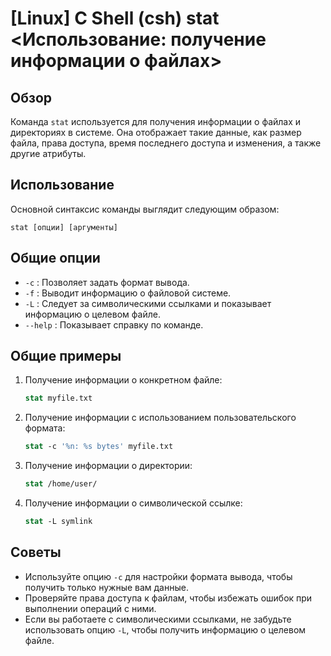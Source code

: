 # [Linux] C Shell (csh) stat <Использование: получение информации о файлах>

## Обзор
Команда `stat` используется для получения информации о файлах и директориях в системе. Она отображает такие данные, как размер файла, права доступа, время последнего доступа и изменения, а также другие атрибуты.

## Использование
Основной синтаксис команды выглядит следующим образом:

```
stat [опции] [аргументы]
```

## Общие опции
- `-c` : Позволяет задать формат вывода.
- `-f` : Выводит информацию о файловой системе.
- `-L` : Следует за символическими ссылками и показывает информацию о целевом файле.
- `--help` : Показывает справку по команде.

## Общие примеры
1. Получение информации о конкретном файле:
   ```csh
   stat myfile.txt
   ```

2. Получение информации с использованием пользовательского формата:
   ```csh
   stat -c '%n: %s bytes' myfile.txt
   ```

3. Получение информации о директории:
   ```csh
   stat /home/user/
   ```

4. Получение информации о символической ссылке:
   ```csh
   stat -L symlink
   ```

## Советы
- Используйте опцию `-c` для настройки формата вывода, чтобы получить только нужные вам данные.
- Проверяйте права доступа к файлам, чтобы избежать ошибок при выполнении операций с ними.
- Если вы работаете с символическими ссылками, не забудьте использовать опцию `-L`, чтобы получить информацию о целевом файле.